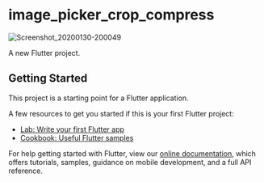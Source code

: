 # image_picker_crop_compress

![Screenshot_20200130-200049](https://user-images.githubusercontent.com/45082229/73481682-a2973880-439c-11ea-933b-fd5ca2cef907.png)

A new Flutter project.

## Getting Started

This project is a starting point for a Flutter application.

A few resources to get you started if this is your first Flutter project:

- [Lab: Write your first Flutter app](https://flutter.dev/docs/get-started/codelab)
- [Cookbook: Useful Flutter samples](https://flutter.dev/docs/cookbook)

For help getting started with Flutter, view our
[online documentation](https://flutter.dev/docs), which offers tutorials,
samples, guidance on mobile development, and a full API reference.
